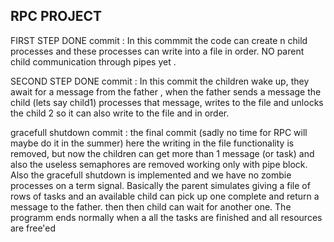 ## RPC PROJECT

FIRST STEP DONE commit : In this commmit the code can create n child processes and these processes can write into a file in order. NO parent child communication through pipes yet .

SECOND STEP DONE commit : In this commit the children wake up, they await for a message from the father , when the father sends a message the child (lets say child1) processes that message, writes to the file and unlocks the child 2 so it can also write to the file and in order.

gracefull shutdown commit : the final commit (sadly no time for RPC will maybe do it in the summer) here the writing in the file functionality is removed, but now the children can get more than 1 message (or task) and also the useless semaphores are removed working only with pipe block. Also the gracefull shutdown is implemented and we have no zombie processes on a term signal. Basically the parent simulates giving a file of rows of tasks and an available child can pick up one complete and return a message to the father. then then child can wait for another one. The programm ends normally when a all the tasks are finished and all resources are free'ed 
